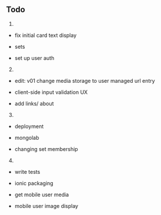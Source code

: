 
## Todo

1.  
- fix initial card text display  

- sets  

- set up user auth

2.  
- edit: v01 change media storage to user managed url entry  

- client-side input validation UX  

- add links/ about

3.  

- deployment

- mongolab  

- changing set membership  

4.  

- write tests

- ionic packaging

- get mobile user media

- mobile user image display
